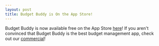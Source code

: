 ```yaml
---
layout: post
title: Budget Buddy is On the App Store!
---
```

Budget Buddy is now available free on the App Store <a href="https://itunes.apple.com/us/app/budget-buddy!/id954624765?ls=1&mt=8">here</a>! If you aren't convinced that Budget Buddy is the best budget management app, check out our <a href="https://www.youtube.com/watch?v=hMnQPRcO7yo">commercial</a>!